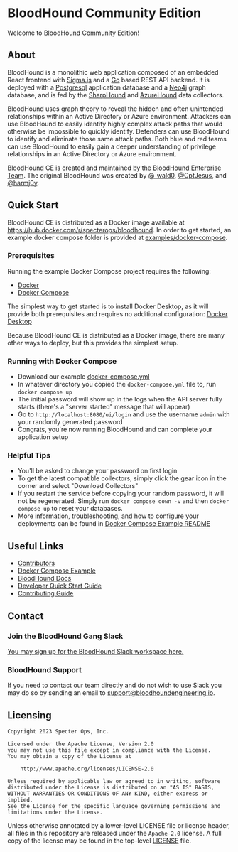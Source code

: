 # BloodHound Community Edition

Welcome to BloodHound Community Edition!

## About

BloodHound is a monolithic web application composed of an embedded React frontend
with [Sigma.js](https://www.sigmajs.org/)
and a [Go](https://go.dev/) based REST API backend. It is deployed with a [Postgresql](https://www.postgresql.org/)
application
database and a [Neo4j](https://neo4j.com/) graph database, and is fed by
the [SharpHound](https://github.com/BloodHoundAD/SharpHound)
and [AzureHound](https://github.com/BloodHoundAD/AzureHound) data collectors.

BloodHound uses graph theory to reveal the hidden and often unintended relationships within an Active Directory or Azure
environment. Attackers can use BloodHound to easily identify highly complex attack paths that would otherwise be
impossible
to quickly identify. Defenders can use BloodHound to identify and eliminate those same attack paths. Both blue and red
teams
can use BloodHound to easily gain a deeper understanding of privilege relationships in an Active Directory or Azure
environment.

BloodHound CE is created and maintained by the [BloodHound Enterprise Team](https://bloodhoundenterprise.io). The
original
BloodHound was created by [@_wald0](https://www.twitter.com/_wald0), [@CptJesus](https://twitter.com/CptJesus), and
[@harmj0y](https://twitter.com/harmj0y).

## Quick Start

BloodHound CE is distributed as a Docker image available at https://hub.docker.com/r/specterops/bloodhound.
In order to get started, an example docker compose folder is provided
at [examples/docker-compose](examples/docker-compose/README.md).

### Prerequisites

Running the example Docker Compose project requires the following:

- [Docker](https://www.docker.com/)
- [Docker Compose](https://docs.docker.com/compose/)

The simplest way to get started is to install Docker Desktop, as it will provide both prerequisites and requires no
additional
configuration: [Docker Desktop](https://www.docker.com/products/docker-desktop/)

Because BloodHound CE is distributed as a Docker image, there are many other ways to deploy, but this provides the
simplest setup.

### Running with Docker Compose

- Download our example [docker-compose.yml](./examples/docker-compose/docker-compose.yml)
- In whatever directory you copied the `docker-compose.yml` file to, run `docker compose up`
- The initial password will show up in the logs when the API server fully starts (there's a "server started" message
  that will appear)
- Go to `http://localhost:8080/ui/login` and use the username `admin` with your randomly generated password
- Congrats, you're now running BloodHound and can complete your application setup

### Helpful Tips

- You'll be asked to change your password on first login
- To get the latest compatible collectors, simply click the gear icon in the corner and select "Download Collectors"
- If you restart the service before copying your random password, it will not be regenerated. Simply
  run `docker compose down -v`
  and then `docker compose up` to reset your databases.
- More information, troubleshooting, and how to configure your deployments can be found
  in [Docker Compose Example README](./examples/docker-compose/README.md)

## Useful Links

- [Contributors](./CONTRIBUTORS.md)
- [Docker Compose Example](./examples/docker-compose/README.md)
- [BloodHound Docs](https://support.bloodhoundenterprise.io/)
- [Developer Quick Start Guide](./DEVREADME.md)
- [Contributing Guide](./CONTRIBUTING.md)

## Contact

### Join the BloodHound Gang Slack

[You may sign up for the BloodHound Slack workspace here.](https://bloodhoundgang.herokuapp.com)

### BloodHound Support

If you need to contact our team directly and do not wish to use Slack you may do so by sending an email
to [support@bloodhoundengineering.io](mailto:support@bloodhoundengineering.io).

## Licensing

```
Copyright 2023 Specter Ops, Inc.

Licensed under the Apache License, Version 2.0
you may not use this file except in compliance with the License.
You may obtain a copy of the License at

    http://www.apache.org/licenses/LICENSE-2.0

Unless required by applicable law or agreed to in writing, software
distributed under the License is distributed on an "AS IS" BASIS,
WITHOUT WARRANTIES OR CONDITIONS OF ANY KIND, either express or implied.
See the License for the specific language governing permissions and
limitations under the License.
```

Unless otherwise annotated by a lower-level LICENSE file or license header, all files in this repository are released
under the `Apache-2.0` license. A full copy of the license may be found in the top-level [LICENSE](LICENSE) file.
